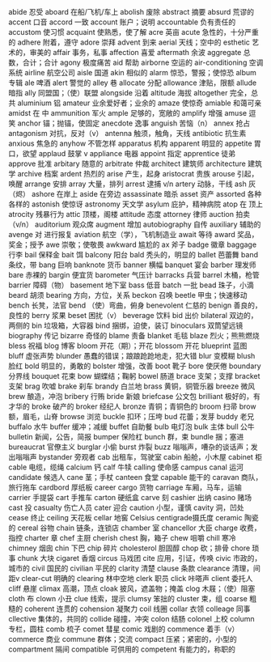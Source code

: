 abide 忍受
aboard 在船/飞机/车上
abolish 废除
abstract 摘要
absurd 荒谬的
accent 口音
accord 一致
account 账户；说明
accountable 负有责任的
accustom 使习惯
acquaint 使熟悉，使了解
acre 英亩
acute 急性的，十分严重的
adhere 附着，遵守
adore 崇拜 
advent 到来
aerial 天线；空中的
esthetic 艺术的，审美的
affair 事务，私事
affection 喜爱
aftermath 余波
aggregate 总数，合计；合计
agony 极度痛苦
aid 帮助
airborne 空运的
air-conditioning 空调系统
airline 航空公司
aisle 国道
akin 相似的
alarm 惊恐，警报；使惊恐
album 专辑
ale 啤酒
alert 警觉的
alley 巷
allocate 分配
allowance 津贴，限额
allude 暗指
ally 同盟国；（使）联盟
alongside 沿着
altitude 海拔
altogether 完全，总共
aluminium 铝
amateur 业余爱好者；业余的
amaze 使惊奇
amiable 和蔼可亲
amidst 在 中
ammunition 军火
ample 足够的，宽敞的
amplify 增强
amuse 逗 笑
anchor 锚；抛锚，使固定
anecdote 逸事
anguish 苦恼（n）
annex 抢占
antagonism 对抗，反对（v）
antenna 触须，触角，天线
antibiotic 抗生素
anxious 焦急的
anyhow 不管怎样
apparatus 机构
apparent 明显的
appetite 胃口，欲望
applaud 鼓掌 v
appliance 电器
appoint 指定
apprentice 徒弟
approve 批准
arbitary 随意的
arbitrate 仲裁
architect 建筑师
architecture 建筑学
archive 档案
ardent 热烈的
arise 产生，起身
aristocrat 贵族
arouse 引起，唤醒
arrange 安排
array 大量，排列
arrest 逮捕 v/n
artery 动脉，干线
ash 灰（烬）
ashore 在岸上
aside 在旁边
assassinate 暗杀
asset 资产
assorted 各种各样的
astonish 使惊讶
astronomy 天文学
asylum 庇护，精神病院
atop 在 顶上
atrocity 残暴行为
attic 顶楼，阁楼
attitude 态度
attorney 律师
auction 拍卖（v/n）
auditorium 观众席
augment 增加
autobiography 自传
auxiliary 辅助的
avenge 对 进行报复
aviation 航空（学），飞机制造业
await 等待
award 奖品，奖金；授予
awe 崇敬；使敬畏
awkward 尴尬的
ax 斧子
badge 徽章
baggage 行李
bail 保释金
bait 饵
balcony 阳台
bald 秃头的，明显的
ballet 芭蕾舞
band 条纹，带
bang 巨响
banknote 货币
banner 横幅
banquet 宴会
barber 理发师
bare 赤裸的
bargin 便宜货
barometer 气压计
barracks 兵营
barrel 木桶，枪管
barrier 障碍（物）
basement 地下室
bass 低音
batch 一批
bead 珠子，小滴
beard 胡须
bearing 方向，方位，关系
beckon 召唤
beetle 甲虫；快速移动
bench 长凳，法官
bend （使）弯曲，俯身
benevolent 仁慈的
benign 善良的，良性的
berry 浆果
beset 困扰（v）
beverage 饮料
bid 出价
bilateral 双边的，两侧的
bin 垃圾箱，大容器
bind 捆绑，迫使，装订
binoculars 双筒望远镜
biography 传记
bizarre 奇怪的
blame 责备
blanket 毛毯
blaze 烈火；熊熊燃烧
bless 祝福
blog 博客
bloom 开花（期）；开花
blossom 开花
blueprint 蓝图
bluff 虚张声势
blunder 愚蠢的错误；踉踉跄跄地走，犯大错
blur 变模糊
blush 脸红
bold 明显的，勇敢的
bolster 增强，改善
boot 靴子
bore 使厌倦
boundary 分界线
bouquet 花束
bow 蝴蝶结；鞠躬
bowel 肠道
brace 支架；支撑
bracket 支架
brag 吹嘘
brake 刹车
brandy 白兰地
brass 黄铜，铜管乐器
breeze 微风
brew 酿造，冲泡
bribery 行贿
bride 新娘
briefcase 公文包
brilliant 极好的，有才华的
broke 破产的
broker 经纪人
bronze 青铜；青铜色的
broom 扫帚
brow 额，眉毛，山脊
browse 浏览
buckle 扣环；压垮
bud 花蕾；发芽
buddy 老兄
buffalo 水牛
buffer 缓冲；减缓
buffet 自助餐
bulb 电灯泡
bulk 主体
bull 公牛
bulletin 新闻，公告，简报
bumper 保险杠
bunch 群，束
bundle 捆；塞进
bureaucrat 官僚主义
burglar 小偷
burst 炸裂
buzz 嗡嗡声，嘈杂的谈话声；发出嗡嗡声
bystander 旁观者
cab 出租车，驾驶室
cabin 船舱，小木屋
cabinet 柜
cable 电缆，缆绳
calcium 钙
calf 牛犊
calling 使命感
campus 
canal 运河
candidate 候选人
cane 茎；手杖
canteen 食堂
capable 能干的
caravan 商队，旅行拖车
cardbord 厚纸板
career
cargo 货物
carriage 车厢，马车，运输
carrier 手提袋
cart 手推车
carton 硬纸盒
carve 刻
cashier 出纳
casino 赌场
cast 投
casualty 伤亡人员
cater 迎合
caution 小型，谨慎
cavity 洞，凹处
cease 终止
ceiling 天花板
cellar 地窖
Celsius  centigrade摄氏度
ceramic 陶瓷的
cereal 谷物
chain 链条，连锁店
chamber 室
chancellor 大臣
charge 收费，指控
charter 章
chef 主厨
cherish 
chest 胸，箱子
chew 咀嚼
chill 寒冷
chimney 烟囱
chin 下巴
chip 碎片
cholesterol 胆固醇
chop 砍；排骨
chore 琐事
chunk 大块
cigaret 香烟
circus 马戏团
cite 应用，引证，传唤
civic 市政的，城市的
civil 国民的
civilian 平民的
clarity 清楚
clause 条款
clearance 清理，间距v
clear-cut 明确的
clearing 林中空地
clerk 职员
click 咔嗒声
client 委托人
cliff 悬崖
climax 高潮，顶点
cloak 披风，遮盖物；掩盖
clog 木屐；（使）阻塞
cloth 布
clown 小丑
clue 线索，提示
clumsy 笨拙的
cluster 束，组
coarse 粗糙的
coherent 连贯的
cohension 凝聚力
coil 线圈
collar 衣领
colleage 同事
cllective 集体的，共同的
collide 碰撞，冲突
colon 结肠
colonel 上校
column 专栏，圆柱
comb 梳子
comet 彗星
comic 戏剧的
commence 着手（v）
commerce 商业
commune 群体；交流
compact 压紧；紧密的，小型的
compartment 隔间
compatible 可供用的
competent 有能力的，称职的
